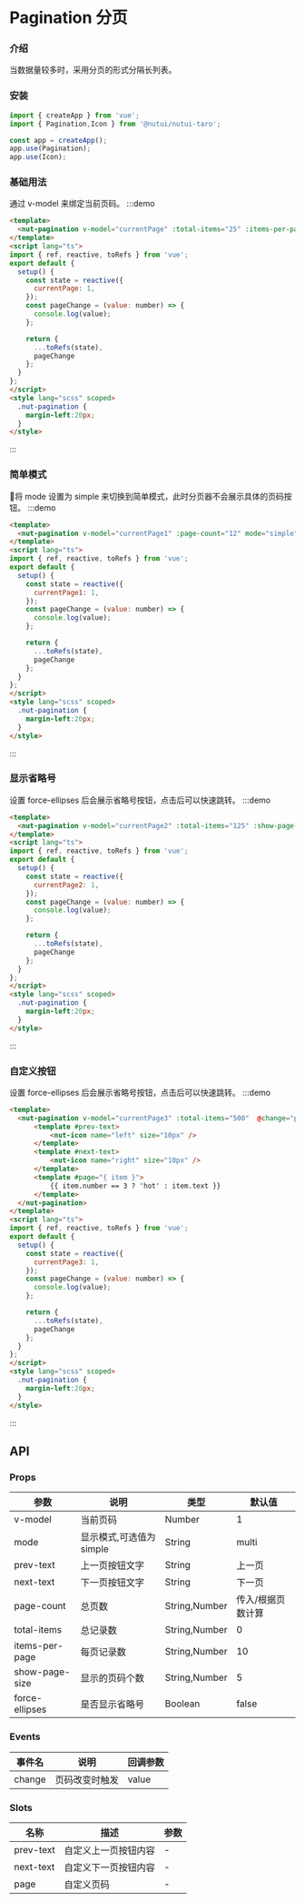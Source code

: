 #  Pagination 分页

### 介绍
    
当数据量较多时，采用分页的形式分隔长列表。
    
### 安装
```javascript
import { createApp } from 'vue';
import { Pagination,Icon } from '@nutui/nutui-taro';

const app = createApp();
app.use(Pagination);
app.use(Icon);
```    
    
### 基础用法
通过 v-model 来绑定当前页码。
:::demo
```html
<template>
  <nut-pagination v-model="currentPage" :total-items="25" :items-per-page="5" @change="pageChange" />
</template>
<script lang="ts">
import { ref, reactive, toRefs } from 'vue';
export default {
  setup() {
    const state = reactive({
      currentPage: 1,
    });
    const pageChange = (value: number) => {
      console.log(value);
    };

    return {
      ...toRefs(state),
      pageChange
    };
  }
};
</script>
<style lang="scss" scoped>
  .nut-pagination {
    margin-left:20px;
  }
</style>
```  
:::
### 简单模式
将 mode 设置为 simple 来切换到简单模式，此时分页器不会展示具体的页码按钮。
:::demo
```html
<template>
  <nut-pagination v-model="currentPage1" :page-count="12" mode="simple" @change="pageChange" />
</template>
<script lang="ts">
import { ref, reactive, toRefs } from 'vue';
export default {
  setup() {
    const state = reactive({
      currentPage1: 1,
    });
    const pageChange = (value: number) => {
      console.log(value);
    };

    return {
      ...toRefs(state),
      pageChange
    };
  }
};
</script>
<style lang="scss" scoped>
  .nut-pagination {
    margin-left:20px;
  }
</style>
```
:::
### 显示省略号
设置 force-ellipses 后会展示省略号按钮，点击后可以快速跳转。
:::demo
```html
<template>
  <nut-pagination v-model="currentPage2" :total-items="125" :show-page-size="3"  @change="pageChange"  force-ellipses/>
</template>
<script lang="ts">
import { ref, reactive, toRefs } from 'vue';
export default {
  setup() {
    const state = reactive({
      currentPage2: 1,
    });
    const pageChange = (value: number) => {
      console.log(value);
    };

    return {
      ...toRefs(state),
      pageChange
    };
  }
};
</script>
<style lang="scss" scoped>
  .nut-pagination {
    margin-left:20px;
  }
</style>
```
:::
### 自定义按钮
设置 force-ellipses 后会展示省略号按钮，点击后可以快速跳转。
:::demo
```html
<template>
  <nut-pagination v-model="currentPage3" :total-items="500"  @change="pageChange"  :show-page-size="5">
      <template #prev-text>
          <nut-icon name="left" size="10px" />
      </template>
      <template #next-text>
          <nut-icon name="right" size="10px" />
      </template>
      <template #page="{ item }">
          {{ item.number == 3 ? 'hot' : item.text }}
      </template>
  </nut-pagination>
</template>
<script lang="ts">
import { ref, reactive, toRefs } from 'vue';
export default {
  setup() {
    const state = reactive({
      currentPage3: 1,
    });
    const pageChange = (value: number) => {
      console.log(value);
    };

    return {
      ...toRefs(state),
      pageChange
    };
  }
};
</script>
<style lang="scss" scoped>
  .nut-pagination {
    margin-left:20px;
  }
</style>
``` 
:::

    
## API
    
### Props
    
| 参数           | 说明                     | 类型          | 默认值            |
|----------------|--------------------------|---------------|-------------------|
| v-model        | 当前页码                 | Number        | 1                 |
| mode           | 显示模式,可选值为 simple | String        | multi             |
| prev-text      | 上一页按钮文字           | String        | 上一页            |
| next-text      | 下一页按钮文字           | String        | 下一页            |
| page-count     | 总页数                   | String,Number | 传入/根据页数计算 |
| total-items    | 总记录数                 | String,Number | 0                 |
| items-per-page | 每页记录数               | String,Number | 10                |
| show-page-size | 显示的页码个数           | String,Number | 5                 |
| force-ellipses | 是否显示省略号           | Boolean       | false             |
    
### Events
    
| 事件名 | 说明           | 回调参数 |
|--------|----------------|----------|
| change | 页码改变时触发 | value    |

### Slots
    
| 名称      | 描述                 | 参数 |
|-----------|----------------------|------|
| prev-text | 自定义上一页按钮内容 | -    |
| next-text | 自定义下一页按钮内容 | -    |
| page      | 自定义页码           | -    |